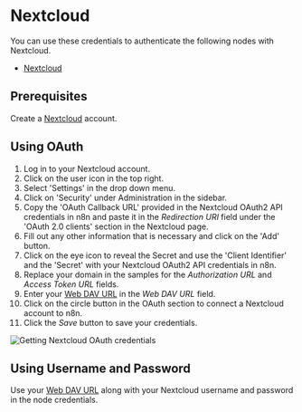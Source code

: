 # Nextcloud

You can use these credentials to authenticate the following nodes with Nextcloud.

- [Nextcloud](/integrations/nodes/n8n-nodes-base.nextCloud/)

## Prerequisites

Create a [Nextcloud](https://nextcloud.com/) account.

## Using OAuth

1. Log in to your Nextcloud account.
2. Click on the user icon in the top right.
3. Select 'Settings' in the drop down menu.
4. Click on 'Security' under Administration in the sidebar.
5. Copy the 'OAuth Callback URL' provided in the Nextcloud OAuth2 API credentials in n8n and paste it in the *Redirection URI* field under the 'OAuth 2.0 clients' section in the Nextcloud page.
6. Fill out any other information that is necessary and click on the 'Add' button.
7. Click on the eye icon to reveal the Secret and use the 'Client Identifier' and the 'Secret' with your Nextcloud OAuth2 API credentials in n8n.
8. Replace your domain in the samples for the *Authorization URL* and *Access Token URL* fields.
9. Enter your [Web DAV URL](https://docs.nextcloud.com/server/stable/user_manual/en/files/access_webdav.html) in the *Web DAV URL* field.
10. Click on the circle button in the OAuth section to connect a Nextcloud account to n8n.
11. Click the *Save* button to save your credentials.

![Getting Nextcloud OAuth credentials](/_images/integrations/credentials/nextcloud/using-oauth.gif)

## Using Username and Password

Use your [Web DAV URL](https://docs.nextcloud.com/server/stable/user_manual/en/files/access_webdav.html) along with your Nextcloud username and password in the node credentials.

